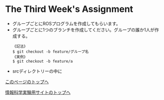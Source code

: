 # The Third Week's Assignment

- グループごとにROSプログラムを作成してもらいます。
- グループごとに1つのブランチを作成してください。グループの誰か1人が作成する。
  ```
  《記法》
  $ git checkout -b feature/グループ名
  《実例》
  $ git checkout -b feature/a
  ```
- srcディレクトリーの中に

[このページのトップへ](#)

[情報科学実験用サイトのトップへ](https://stl-apu.github.io/laboratory_experiments/)
